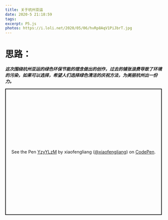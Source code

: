 ```yaml
---
title: 关于杭州亚运
date: 2020-5 21:18:59
tags:
excerpt: P5.js
photos: https://i.loli.net/2020/05/06/hvRp8AqV1PiJbrT.jpg
---
```

# 思路：

***这次围绕杭州亚运的绿色环保节能的理念做出的创作，过去的铺张浪费导致了环境的污染，如果可以选择，希望人们选择绿色清洁的庆祝方法，为美丽杭州出一份力。***


<p class="codepen" data-height="407" data-theme-id="light" data-default-tab="result" data-user="xiaofengliang" data-slug-hash="YzyYLzM" style="height: 407px; box-sizing: border-box; display: flex; align-items: center; justify-content: center; border: 2px solid; margin: 1em 0; padding: 1em;" data-pen-title="YzyYLzM">
  <span>See the Pen <a href="https://codepen.io/xiaofengliang/pen/YzyYLzM">
  YzyYLzM</a> by xiaofengliang (<a href="https://codepen.io/xiaofengliang">@xiaofengliang</a>)
  on <a href="https://codepen.io">CodePen</a>.</span>
</p>
<script async src="https://static.codepen.io/assets/embed/ei.js"></script>

